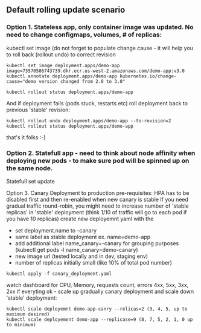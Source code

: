 ## Default rolling update scenario

### Option 1. Stateless app, only container image was updated. No need to change configmaps, volumes, # of replicas:
kubectl set image (do not forget to populate change cause - it wiil help you to roll back (rollout undo) to correct revision
```
kubectl set image deployment.apps/demo-app image=73570586743739.dkr.ecr.us-west-2.amazonaws.com/demo-app:v3.0 kubectl annotate deployment.apps/demo-app kubernetes.io/change-cause="demo version changed from 2.0 to 3.0"

kubectl rollout status deployment.apps/demo-app
```
And if deployment fails (pods stuck, restarts etc) roll deployment back to previous 'stable' revision:
```
kubectl rollout undo deployment.apps/demo-app --to-revision=2
kubectl rollout status deployment.apps/demo-app
```

that's it folks :-)

### Option 2. Statefull app - need to think about node affinity when deploying new pods - to make sure pod will be spinned up on the same node.
Statefull set update <tba>
  
 Option 3. Canary Deployment to production
  pre-requisites:
  HPA has to be disabled first and then re-enabled when new canary is stable
  If you need gradual traffic round-robin, you might need to increase number of 'stable replicas' in 'stable' deployment (think 1/10 of traffic will go to each pod if you have 10 replicas)
  create new deployemnt yaml with the 
  - set deployment.name to <existing-deployment-name>-canary
  - same label as stable deployment  ex. name=demo-app
  - add additional label name_canary=<existing-deployment-name>-canary for grouping purposes (kubectl get pods -l name_canary=demo-canary)
  - new image url  (tested locally and in dev, staging env)
  - number of replicas initially small (like 10% of total pod number)
  
```
kubectl apply -f canary_deployment.yaml
```
  
  watch dashboard for CPU, Memory, requests count, errors 4xx, 5xx, 3xx, 2xx
  if everyting ok - scale up gradually canary deployment and scale down 'stable' deployment:
  
```
kubectl scale deployemnt demo-app-canry --relicas=2 (3, 4, 5, up to maximum desired)
kubectl scale deployement demo-app --replicase=9 (8, 7, 5, 2, 1, 0 up to minimum)
```
  
  
  

